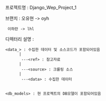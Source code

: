 프로젝트명 : Django_Wep_Project_1

브랜치 :
	 오유현 -> oyh
	 
	 이하란 -> lhl

디렉터리 설명 :
	
	<data_> : 수집한 데이터 및 소스코드가 포함되어있음
	      |  	     
	       ---<ref> : 참고자료
	      |
	       ---<source> : 크롤링 소스
  	      |
	       ---<data> : 수집한 데이터


	<db_models> : 현 프로젝트의 DB모델이 포함되어있음
